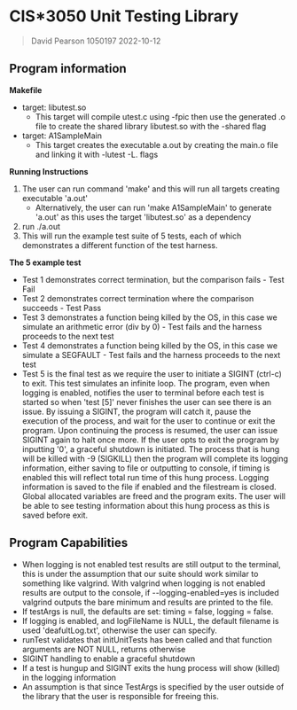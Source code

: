 # CIS\*3050 Unit Testing Library

> David Pearson
> 1050197
> 2022-10-12

## Program information

**Makefile**

- target: libutest.so
  - This target will compile utest.c using -fpic then use the generated .o file to create the shared library libutest.so with the -shared flag
- target: A1SampleMain
  - This target creates the executable a.out by creating the main.o file and linking it with -lutest -L. flags

**Running Instructions**

1. The user can run command 'make' and this will run all targets creating executable 'a.out'
   - Alternatively, the user can run 'make A1SampleMain' to generate 'a.out' as this uses the target 'libutest.so' as a dependency
2. run ./a.out
3. This will run the example test suite of 5 tests, each of which demonstrates a different function of the test harness.

**The 5 example test**

- Test 1 demonstrates correct termination, but the comparison fails - Test Fail
- Test 2 demonstrates correct termination where the comparison succeeds - Test Pass
- Test 3 demonstrates a function being killed by the OS, in this case we simulate an arithmetic error (div by 0) - Test fails and the harness proceeds to the next test
- Test 4 demonstrates a function being killed by the OS, in this case we simulate a SEGFAULT - Test fails and the harness proceeds to the next test
- Test 5 is the final test as we require the user to initiate a SIGINT (ctrl-c) to exit. This test simulates an infinite loop. The program, even when logging is enabled, notifies the user to terminal before each test is started so when 'test [5]' never finishes the user can see there is an issue. By issuing a SIGINT, the program will catch it, pause the execution of the process, and wait for the user to continue or exit the program. Upon continuing the process is resumed, the user can issue SIGINT again to halt once more. If the user opts to exit the program by inputting '0', a graceful shutdown is initiated. The process that is hung will be killed with -9 (SIGKILL) then the program will complete its logging information, either saving to file or outputting to console, if timing is enabled this will reflect total run time of this hung process. Logging information is saved to the file if enabled and the filestream is closed. Global allocated variables are freed and the program exits. The user will be able to see testing information about this hung process as this is saved before exit.

## Program Capabilities
- When logging is not enabled test results are still output to the terminal, this is under the assumption that our suite should work similar to something like valgrind. With valgrind when logging is not enabled results are output to the console, if --logging-enabled=yes is included valgrind outputs the bare minimum and results are printed to the file.
- If testArgs is null, the defaults are set: timing = false, logging = false.
- If logging is enabled, and logFileName is NULL, the default filename is used 'deafultLog.txt', otherwise the user can specify.
- runTest validates that initUnitTests has been called and that function arguments are NOT NULL, returns otherwise
- SIGINT handling to enable a graceful shutdown
- If a test is hungup and SIGINT exits the hung process will show (killed) in the logging information
- An assumption is that since TestArgs is specified by the user outside of the library that the user is responsible for freeing this.

